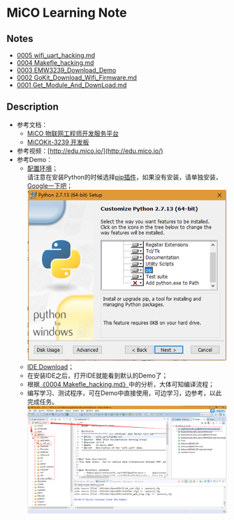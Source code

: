 # MiCO Learning Note

## Notes

* [0005 wifi_uart_hacking.md](wifi_uart/wifi_uart_hacking.md)
* [0004 Makefle_hacking.md](Makefle_hacking.md)
* [0003 EMW3239_Download_Demo](EMW3239_Download_Demo.md)
* [0002 GoKit_Download_Wifi_Firmware.md](GoKit_Download_Wifi_Firmware.md)
* [0001 Get_Module_And_DownLoad.md](Get_Module_And_DownLoad.md)

## Description

* 参考文档：
  * [MiCO 物联网工程师开发服务平台](http://developer.mico.io/)
  * [MiCOKit-3239 开发板](http://developer.mico.io/docs/38)
* 参考视频：[http://edu.mico.io/](http://edu.mico.io/)
* 参考Demo：
  * [配置环境](http://developer.mico.io/handbooks/8)；  
    请注意在安装Python的时候选择[pip插件](https://pypi.python.org/pypi/pip#downloads)，如果没有安装，请单独安装，[Google一下吧](http://bfy.tw/CymH)；
      ![Python_pip_Choose.png](image/Python_pip_Choose.png)
  * [IDE Download](http://developer.mico.io/handbooks/9)；
  * 在安装IDE之后，打开IDE就能看到默认的Demo了；
  * 根据[《0004 Makefle_hacking.md》](Makefle_hacking.md)中的分析，大体可知编译流程；
  * 编写学习、测试程序，可在Demo中直接使用，可边学习，边参考，以此完成任务。  
    ![MiCO_SDK_IDE.png](image/MiCO_SDK_IDE.png)
